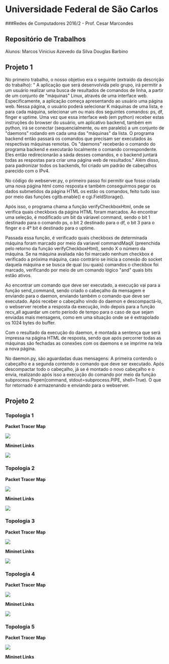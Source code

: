 # Universidade Federal de São Carlos
###Redes de Computadores 2016/2 - Prof. Cesar Marcondes

##  Repositório de Trabalhos
Alunos: 
Marcos Vinicius Azevedo da Silva
Douglas Barbino


## Projeto 1
No primeiro trabalho, o nosso objetivo era o seguinte (extraído da descrição do trabalho):
" A aplicação que será desenvolvida pelo grupo, irá permitir a um usuário realizar uma busca de resultados de comandos de linha, a partir de um conjunto de "máquinas" Linux, através de uma interface web. Especificamente, a aplicação começa apresentando ao usuário uma página web. Nessa página, o usuário poderá selecionar K máquinas de uma lista, e para cada máquina, selecionar um ou mais dos seguintes comandos: ps, df, finger e uptime. Uma vez que essa interface web (em python) receber estas instruções do browser do usuário, um aplicativo backend, também em python, irá se conectar (sequencialmente, ou em paralelo) a um conjunto de "daemons" rodando em cada uma das "máquinas" da lista. O programa backend então passará os comandos que precisam ser executados às respectivas máquinas remotas. Os "daemons" receberão o comando do programa backend e executarão localmente o comando correspondente. Eles então redirecionarão a sáıda desses comandos, e o backend juntará todas as respostas para criar uma página web de resultados."
Além disso, para padronizar todos os backends, foi criado um padrão de cabeçalhos parecido com o IPv4.

No código do webserver.py, o primeiro passo foi permitir que fosse criada uma nova página html como resposta e também conseguirmos pegar os dados submetidos da página HTML os estão os comandos, feito tudo isso por meio das funções cgitb.enable() e cgi.FieldStorage().

Após isso, o programa chama a função verifyCheckboxHtml, onde se verifica quais checkboxs da página HTML foram marcados. Ao encontrar uma seleção, é modificado um bit da váriavel command, sendo o bit 1 destinado para o comando ps, o bit 2 destinado para o df, o bit 3 para o finger e o 4º bit é destinado para o uptime.

Passada essa função, é verificado quais checkboxs de determinada máquina foram marcado por meio da variavel commandMaqX (preenchida pelo retorno da função verifyCheckboxHtml), sendo X o número da máquina. Se na máquina avaliada não foi marcado nenhum checkbox é verificado a próxima máquina, caso contrário se inicia a conexão do socket daquela máquina e se busca de qual (ou quais) comandos o checkbox foi marcado, verificando por meio de um comando lógico "and" quais bits estão ativos.

Ao encontrar um comando que deve ser executado, a execução vai para a função send_command, sendo criado o cabeçalho da mensagem e enviando para o daemon, enviando também o comando que deve ser executado. Após receber o cabeçalho vindo do daemon e descompactá-lo, o webserver recebe a resposta da execução, indo depois para a função recv_all aguardar um certo período de tempo para o caso de que sejam enviadas mais mensagens, como em uma situação onde se é extrapolado os 1024 bytes do buffer.

Com o resultado da execução do daemon, é montada a sentença que será impressa na página HTML de resposta, sendo que após percorrer todas as máquinas são fechadas as conexões com os daemons e se imprime na tela a nova página.

No daemon.py, são aguardadas duas mensagens: A primeira contendo o cabeçalho e a segunda contendo o comando que deve ser executado. Após descompactar todo o cabeçalho, já se é montado o novo cabeçalho e o envia, realizando após isso a execução do comando por meio da função subprocess.Popen(command, stdout=subprocess.PIPE, shell=True). O que for retornado é armazenando e enviando para o webserver.

## Projeto 2
### Topologia 1
<b>Packet Tracer Map</b>

<img src="https://github.com/DouglasBarbino/redes-Douglas-Marcos/blob/master/assets/rel2.png?raw=true">

<b>Mininet Links</b>

<img src="https://github.com/DouglasBarbino/redes-Douglas-Marcos/blob/master/assets/rel1.png?raw=true">


### Topologia 2
<b>Packet Tracer Map</b>

<img src="https://github.com/DouglasBarbino/redes-Douglas-Marcos/blob/master/assets/rel3.png?raw=true">

<b>Mininet Links</b>

<img src="https://github.com/DouglasBarbino/redes-Douglas-Marcos/blob/master/assets/rel4.png?raw=true">

### Topologia 3
<b>Packet Tracer Map</b>

<img src="https://github.com/DouglasBarbino/redes-Douglas-Marcos/blob/master/assets/rel5.png?raw=true">

<b>Mininet Links</b>

<img src="https://github.com/DouglasBarbino/redes-Douglas-Marcos/blob/master/assets/rel6.png?raw=true">

### Topologia 4
<b>Packet Tracer Map</b>

<img src="https://github.com/DouglasBarbino/redes-Douglas-Marcos/blob/master/assets/rel7.png?raw=trues">

<b>Mininet Links</b>

<img src="https://github.com/DouglasBarbino/redes-Douglas-Marcos/blob/master/assets/rel8.png?raw=true">

### Topologia 5
<b>Packet Tracer Map</b>

<img src="https://github.com/DouglasBarbino/redes-Douglas-Marcos/blob/master/assets/rel9.png?raw=true">

<b>Mininet Links</b>
